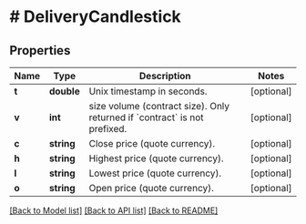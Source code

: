 # # DeliveryCandlestick

## Properties

Name | Type | Description | Notes
------------ | ------------- | ------------- | -------------
**t** | **double** | Unix timestamp in seconds. | [optional] 
**v** | **int** | size volume (contract size). Only returned if &#x60;contract&#x60; is not prefixed. | [optional] 
**c** | **string** | Close price (quote currency). | [optional] 
**h** | **string** | Highest price (quote currency). | [optional] 
**l** | **string** | Lowest price (quote currency). | [optional] 
**o** | **string** | Open price (quote currency). | [optional] 

[[Back to Model list]](../../README.md#documentation-for-models) [[Back to API list]](../../README.md#documentation-for-api-endpoints) [[Back to README]](../../README.md)
